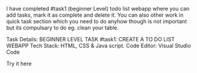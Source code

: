I have completed #task1 (beginner Level) todo list webapp where you can add tasks, mark it as complete and delete it. You can also other work in quick task section which you need to do anyhow though is not important but its compulsary to do eg. clean your table.

Task Details:
BEGINNER LEVEL TASK #task1: CREATE A TO DO LIST WEBAPP Tech Stack: HTML, CSS & Java script. Code Editor: Visual Studio Code

Try it here
